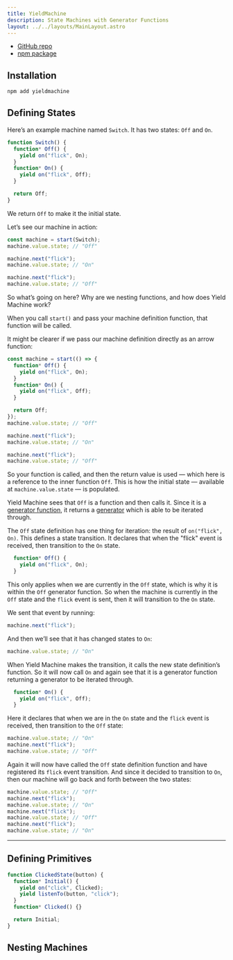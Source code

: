 ```yaml
---
title: YieldMachine
description: State Machines with Generator Functions
layout: ../../layouts/MainLayout.astro
---
```


- [GitHub repo](https://github.com/JavaScriptRegenerated/yieldmachine)
- [npm package](https://www.npmjs.com/package/yieldmachine)

## Installation

```bash
npm add yieldmachine
```

## Defining States

Here’s an example machine named `Switch`. It has two states: `Off` and `On`.

```js
function Switch() {
  function* Off() {
    yield on("flick", On);
  }
  function* On() {
    yield on("flick", Off);
  }

  return Off;
}
```

We return `Off` to make it the initial state.

Let’s see our machine in action:

```js
const machine = start(Switch);
machine.value.state; // "Off"

machine.next("flick");
machine.value.state; // "On"

machine.next("flick");
machine.value.state; // "Off"
```

So what’s going on here? Why are we nesting functions, and how does Yield Machine work?

When you call `start()` and pass your machine definition function, that function will be called.

It might be clearer if we pass our machine definition directly as an arrow function:

```js
const machine = start(() => {
  function* Off() {
    yield on("flick", On);
  }
  function* On() {
    yield on("flick", Off);
  }

  return Off;
});
machine.value.state; // "Off"

machine.next("flick");
machine.value.state; // "On"

machine.next("flick");
machine.value.state; // "Off"
```

So your function is called, and then the return value is used — which here is a reference to the inner function `Off`. This is how the initial state — available at `machine.value.state` — is populated.

Yield Machine sees that `Off` is a function and then calls it. Since it is a [generator function](https://developer.mozilla.org/en-US/docs/Web/JavaScript/Reference/Statements/function*), it returns a [generator](https://developer.mozilla.org/en-US/docs/Web/JavaScript/Reference/Global_Objects/Generator) which is able to be iterated through.

The `Off` state definition has one thing for iteration: the result of `on("flick", On)`. This defines a state transition. It declares that when the "flick" event is received, then transition to the `On` state.

```js
  function* Off() {
    yield on("flick", On);
  }
```

This only applies when we are currently in the `Off` state, which is why it is within the `Off` generator function. So when the machine is currently in the `Off` state and the `flick` event is sent, then it will transition to the `On` state.

We sent that event by running:

```js
machine.next("flick");
```

And then we’ll see that it has changed states to `On`:

```js
machine.value.state; // "On"
```

When Yield Machine makes the transition, it calls the new state definition’s function. So it will now call `On` and again see that it is a generator function returning a generator to be iterated through.

```js
  function* On() {
    yield on("flick", Off);
  }
```

Here it declares that when we are in the `On` state and the `flick` event is received, then transition to the `Off` state:

```js
machine.value.state; // "On"
machine.next("flick");
machine.value.state; // "Off"
```

Again it will now have called the `Off` state definition function and have registered its `flick` event transition. And since it decided to transition to `On`, then our machine will go back and forth between the two states:

```js
machine.value.state; // "Off"
machine.next("flick");
machine.value.state; // "On"
machine.next("flick");
machine.value.state; // "Off"
machine.next("flick");
machine.value.state; // "On"
```

----

## Defining Primitives

```js
function ClickedState(button) {
  function* Initial() {
    yield on("click", Clicked);
    yield listenTo(button, "click");
  }
  function* Clicked() {}

  return Initial;
}
```

## Nesting Machines
